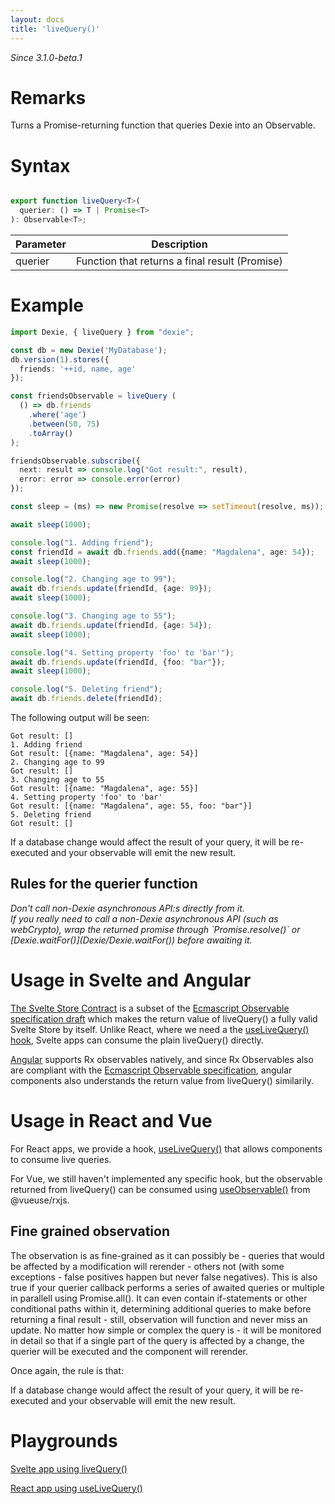 ```yaml
---
layout: docs
title: 'liveQuery()'
---
```

*Since 3.1.0-beta.1*

# Remarks

Turns a Promise-returning function that queries Dexie into an Observable.

# Syntax

```ts

export function liveQuery<T>(
  querier: () => T | Promise<T>
): Observable<T>;

```

| Parameter | Description |
|------|------|
| querier  | Function that returns a final result (Promise) |

# Example

```ts
import Dexie, { liveQuery } from "dexie";

const db = new Dexie('MyDatabase');
db.version(1).stores({
  friends: '++id, name, age'
});

const friendsObservable = liveQuery (
  () => db.friends
    .where('age')
    .between(50, 75)
    .toArray()
);

friendsObservable.subscribe({
  next: result => console.log("Got result:", result),
  error: error => console.error(error)
});

const sleep = (ms) => new Promise(resolve => setTimeout(resolve, ms));

await sleep(1000);

console.log("1. Adding friend");
const friendId = await db.friends.add({name: "Magdalena", age: 54});
await sleep(1000);

console.log("2. Changing age to 99");
await db.friends.update(friendId, {age: 99});
await sleep(1000);

console.log("3. Changing age to 55");
await db.friends.update(friendId, {age: 54});
await sleep(1000);

console.log("4. Setting property 'foo' to 'bar'");
await db.friends.update(friendId, {foo: "bar"});
await sleep(1000);

console.log("5. Deleting friend");
await db.friends.delete(friendId);
```

The following output will be seen:

```
Got result: []
1. Adding friend
Got result: [{name: "Magdalena", age: 54}]
2. Changing age to 99
Got result: []
3. Changing age to 55
Got result: [{name: "Magdalena", age: 55}]
4. Setting property 'foo' to 'bar'
Got result: [{name: "Magdalena", age: 55, foo: "bar"}]
5. Deleting friend
Got result: []
```

<p>
  <i class="fa fa-hand-o-right" aria-hidden="true"></i> If a database change would affect the result of your query, it will be re-executed and your observable will emit the new result.
</p>


## Rules for the querier function

<ul style="padding-left: 0; list-style-type: none;">
  <li style="font-style: italic;">
    <i class="fa fa-hand-o-right" aria-hidden="true"></i>
    Don't call non-Dexie asynchronous API:s directly from it.
  </li>
  <li style="font-style: italic;">
    <i class="fa fa-hand-o-right" aria-hidden="true"></i>
    If you really need to call a non-Dexie asynchronous API (such as webCrypto), wrap the returned promise through `Promise.resolve()` or [Dexie.waitFor()](Dexie/Dexie.waitFor()) before awaiting it.
  </li>
</ul>

# Usage in Svelte and Angular

[The Svelte Store Contract](https://svelte.dev/docs#Store_contract) is a subset of the [Ecmascript Observable specification draft](https://github.com/tc39/proposal-observable) which makes the return value of liveQuery() a fully valid Svelte Store by itself. Unlike React, where we need a the [useLiveQuery() hook](dexie-react-hoos/useLiveQuery()), Svelte apps can consume the plain liveQuery() directly.

[Angular](https://angular.io/) supports Rx observables natively, and since Rx Observables also are compliant with the [Ecmascript Observable specification](https://github.com/tc39/proposal-observable), angular components also understands the return value from liveQuery() similarily.

# Usage in React and Vue
For React apps, we provide a hook, [useLiveQuery()](dexie-react-hoos/useLiveQuery()) that allows components to consume live queries.

For Vue, we still haven't implemented any specific hook, but the observable returned from liveQuery() can be consumed using [useObservable()](https://vueuse.org/rxjs/useobservable/) from @vueuse/rxjs.

## Fine grained observation

The observation is as fine-grained as it can possibly be - queries that would be affected by a modification will rerender - others not (with some exceptions - false positives happen but never false negatives). This is also true if your querier callback performs a series of awaited queries or multiple in parallell using Promise.all(). It can even contain if-statements or other conditional paths within it, determining additional queries to make before returning a final result - still, observation will function and never miss an update. No matter how simple or complex the query is - it will be monitored in detail so that if a single part of the query is affected by a change, the querier will be executed and the component will rerender.

Once again, the rule is that:
<p>
  <i class="fa fa-hand-o-right" aria-hidden="true"></i> If a database change would affect the result of your query, it will be re-executed and your observable will emit the new result.
</p>

# Playgrounds

[Svelte app using liveQuery()](https://codesandbox.io/s/svelte-with-dexie-livequery-2n8bd?file=/App.svelte)

[React app using useLiveQuery()](https://stackblitz.com/edit/dexie-todo-list?file=components/TodoListView.tsx)

